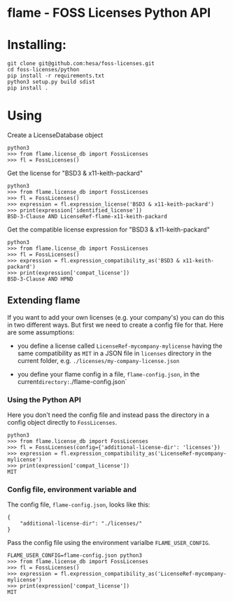 <!--
SPDX-FileCopyrightText: 2023 Henrik Sandklef <hesa@sandklef.com>

SPDX-License-Identifier: GPL-3.0-or-later
-->

# flame - FOSS Licenses Python API 

# Installing: 

```shell
git clone git@github.com:hesa/foss-licenses.git
cd foss-licenses/python
pip install -r requirements.txt
python3 setup.py build sdist
pip install .
```

# Using

Create a LicenseDatabase object
```python3
python3
>>> from flame.license_db import FossLicenses
>>> fl = FossLicenses()

```

Get the license for "BSD3 & x11-keith-packard"
```python3
python3
>>> from flame.license_db import FossLicenses
>>> fl = FossLicenses()
>>> expression = fl.expression_license('BSD3 & x11-keith-packard')
>>> print(expression['identified_license'])
BSD-3-Clause AND LicenseRef-flame-x11-keith-packard

```

Get the compatible license expression for "BSD3 & x11-keith-packard"
```python3
python3
>>> from flame.license_db import FossLicenses
>>> fl = FossLicenses()
>>> expression = fl.expression_compatibility_as('BSD3 & x11-keith-packard')
>>> print(expression['compat_license'])
BSD-3-Clause AND HPND

```


## Extending flame

If you want to add your own licenses (e.g. your company's) you can do this in two different ways. But first we need to create a config file for that. Here are some assumptions:

* you define a license called `LicenseRef-mycompany-mylicense` having the same compatibility as `MIT` in a JSON file in `licenses` directory in the current folder, e.g. `./licenses/my-company-license.json`

* you define your flame config in a file, `flame-config.json`, in the current` directory: `./flame-config.json`


### Using the Python API

Here you don't need the config file and instead pass the directory in a config object directly to `FossLicenses`.

```python3
python3
>>> from flame.license_db import FossLicenses
>>> fl = FossLicenses(config={'additional-license-dir': 'licenses'})
>>> expression = fl.expression_compatibility_as('LicenseRef-mycompany-mylicense')
>>> print(expression['compat_license'])
MIT

```
### Config file, environment variable and 

The config file, `flame-config.json`, looks like this:

```
{
    "additional-license-dir": "./licenses/"
}
```

Pass the config file using the environment varialbe `FLAME_USER_CONFIG`.

```
FLAME_USER_CONFIG=flame-config.json python3
>>> from flame.license_db import FossLicenses
>>> fl = FossLicenses()
>>> expression = fl.expression_compatibility_as('LicenseRef-mycompany-mylicense')
>>> print(expression['compat_license'])
MIT

```

